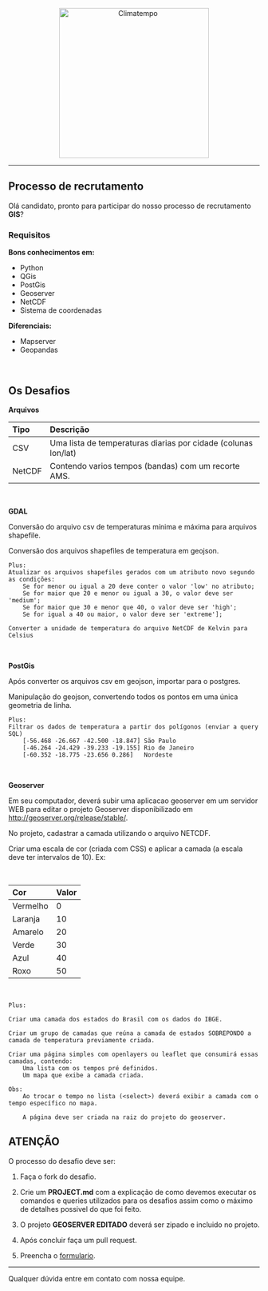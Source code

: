 <p align="center">
  <a href="http://www.climatempo.com.br">
      <img src="http://i.imgur.com/Q9lCAMF.png" alt="Climatempo" width="300px"/>
  </a>
</p>

___


## Processo de recrutamento

Olá candidato, pronto para participar do nosso processo de recrutamento **GIS**?

### Requisitos

**Bons conhecimentos em:**

- Python
- QGis
- PostGis
- Geoserver
- NetCDF
- Sistema de coordenadas

**Diferenciais:**

- Mapserver
- Geopandas

<br />

## Os Desafios

**Arquivos**

| Tipo   |Descrição                                                     |
| :------|:-------------------------------------------------------------|
| CSV    |Uma lista de temperaturas diarias por cidade (colunas lon/lat)|
| NetCDF |Contendo varios tempos (bandas) com um recorte AMS.           |

<br/>

**GDAL**

Conversão do arquivo csv de temperaturas mínima e máxima para arquivos shapefile.

Conversão dos arquivos shapefiles de temperatura em geojson.

	Plus: 
	Atualizar os arquivos shapefiles gerados com um atributo novo segundo as condições:
		Se for menor ou igual a 20 deve conter o valor 'low' no atributo;
		Se for maior que 20 e menor ou igual a 30, o valor deve ser 'medium';
		Se for maior que 30 e menor que 40, o valor deve ser 'high';
		Se for igual a 40 ou maior, o valor deve ser 'extreme'];
		
	Converter a unidade de temperatura do arquivo NetCDF de Kelvin para Celsius

<br/>

**PostGis**

Após converter os arquivos csv em geojson, importar para o postgres.

Manipulação do geojson, convertendo todos os pontos em uma única geometria de linha.

	Plus:
	Filtrar os dados de temperatura a partir dos polígonos (enviar a query SQL)
		[-56.468 -26.667 -42.500 -18.847] São Paulo 
		[-46.264 -24.429 -39.233 -19.155] Rio de Janeiro
		[-60.352 -18.775 -23.656 0.286]   Nordeste 

<br />

**Geoserver**

Em seu computador, deverá subir uma aplicacao geoserver em um servidor WEB para editar o projeto Geoserver disponibilizado em http://geoserver.org/release/stable/.

No projeto, cadastrar a camada utilizando o arquivo NETCDF.

Criar uma escala de cor (criada com CSS) e aplicar a camada (a escala deve ter intervalos de 10). Ex:

<br />

| Cor       |Valor|
| :---------|:-|
| Vermelho  |0 |
| Laranja   |10|
| Amarelo   |20|
| Verde     |30|
| Azul      |40|
| Roxo      |50|

<br />


	Plus:

	Criar uma camada dos estados do Brasil com os dados do IBGE.
	
	Criar um grupo de camadas que reúna a camada de estados SOBREPONDO a camada de temperatura previamente criada.

	Criar uma página simples com openlayers ou leaflet que consumirá essas camadas, contendo:
		Uma lista com os tempos pré definidos.
		Um mapa que exibe a camada criada.

	Obs:
		Ao trocar o tempo no lista (<select>) deverá exibir a camada com o tempo específico no mapa.

		A página deve ser criada na raiz do projeto do geoserver.



## ATENÇÃO ##

O processo do desafio deve ser:

1. Faça o fork do desafio.

2. Crie um **PROJECT.md** com a explicação de como devemos executar os comandos e queries utilizados para os desafios assim como o máximo de detalhes possivel do que foi feito.

3. O projeto **GEOSERVER EDITADO** deverá ser zipado e incluido no projeto.

4. Após concluir faça um pull request.

5. Preencha o [formulario](https://docs.google.com/forms/d/e/1FAIpQLSfPIwojh04iSxIrrOJSyrMvYcStLpoO3luR11ZxBY_pkWsjGA/viewform).

___

Qualquer dúvida entre em contato com nossa equipe.

